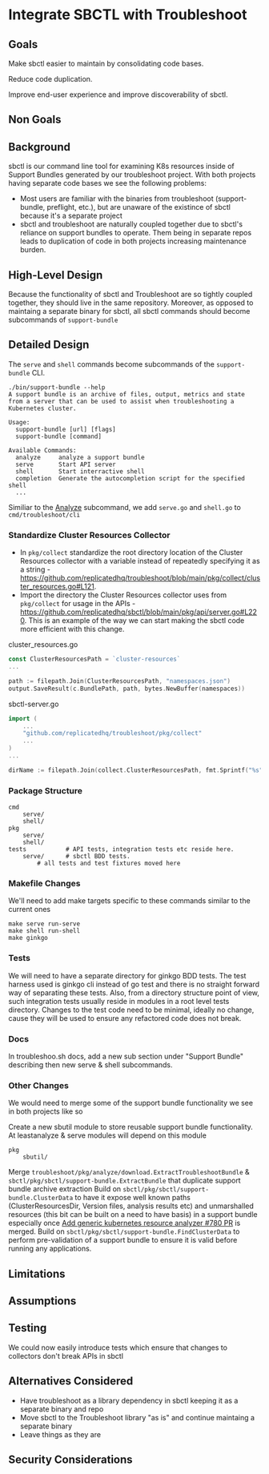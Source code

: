 # Integrate SBCTL with Troubleshoot

## Goals

Make sbctl easier to maintain by consolidating code bases.

Reduce code duplication.

Improve end-user experience and improve discoverability of sbctl.

## Non Goals

## Background
sbctl is our command line tool for examining K8s resources inside of Support Bundles generated by our troubleshoot project. With both projects having separate code bases we see the following problems:

* Most users are familiar with the binaries from troubleshoot (support-bundle, preflight, etc.), but are unaware of the existince of sbctl because it's a separate project
* sbctl and troubleshoot are naturally coupled together due to sbctl's reliance on support bundles to operate. Them being in separate repos leads to duplication of code in both projects increasing maintenance burden.

## High-Level Design
Because the functionality of sbctl and Troubleshoot are so tightly coupled together, they should live in the same repository. Moreover, as opposed to maintaing a separate binary for sbctl, all sbctl commands should become subcommands of `support-bundle`

## Detailed Design
The `serve` and `shell` commands become subcommands of the `support-bundle` CLI.

```
./bin/support-bundle --help
A support bundle is an archive of files, output, metrics and state
from a server that can be used to assist when troubleshooting a Kubernetes cluster.

Usage:
  support-bundle [url] [flags]
  support-bundle [command]

Available Commands:
  analyze     analyze a support bundle
  serve       Start API server
  shell       Start interractive shell
  completion  Generate the autocompletion script for the specified shell
  ...
```

Similiar to the [Analyze](https://github.com/replicatedhq/troubleshoot/blob/main/cmd/troubleshoot/cli/analyze.go) subcommand, we add `serve.go` and `shell.go` to `cmd/troubleshoot/cli`

### Standardize Cluster Resources Collector
* In `pkg/collect` standardize the root directory location of the Cluster Resources collector with a variable instead of repeatedly specifying it as a string - https://github.com/replicatedhq/troubleshoot/blob/main/pkg/collect/cluster_resources.go#L121.
* Import the directory the Cluster Resources collector uses from `pkg/collect` for usage in the APIs - https://github.com/replicatedhq/sbctl/blob/main/pkg/api/server.go#L220. This is an example of the way we can start making the sbctl code more efficient with this change.

cluster_resources.go
```go
const ClusterResourcesPath = `cluster-resources`
...

path := filepath.Join(ClusterResourcesPath, "namespaces.json")
output.SaveResult(c.BundlePath, path, bytes.NewBuffer(namespaces))
```

sbctl-server.go
```go
import (
    ...
    "github.com/replicatedhq/troubleshoot/pkg/collect"
    ...
)
...

dirName := filepath.Join(collect.ClusterResourcesPath, fmt.Sprintf("%s", resource))
```

### Package Structure
```
cmd
    serve/
    shell/
pkg
    serve/
    shell/
tests           # API tests, integration tests etc reside here.
    serve/      # sbctl BDD tests.
        # all tests and test fixtures moved here
```

### Makefile Changes

We'll need to add make targets specific to these commands similar to the current ones
```
make serve run-serve
make shell run-shell
make ginkgo
```

### Tests
We will need to have a separate directory for ginkgo BDD tests. The test harness used is ginkgo cli instead of go test and there is no straight forward way of separating these tests. Also, from a directory structure point of view, such integration tests usually reside in modules in a root level tests directory. Changes to the test code need to be minimal, ideally no change, cause they will be used to ensure any refactored code does not break.

### Docs 
In troubleshoo.sh docs, add a new sub section under "Support Bundle" describing then new serve & shell subcommands.

### Other Changes
We would need to merge some of the support bundle functionality we see in both projects like so

Create a new sbutil module to store reusable support bundle functionality. At leastanalyze & serve modules will depend on this module

```
pkg
    sbutil/
```

Merge `troubleshoot/pkg/analyze/download.ExtractTroubleshootBundle` & `sbctl/pkg/sbctl/support-bundle.ExtractBundle` that duplicate support bundle archive extraction
Build on `sbctl/pkg/sbctl/support-bundle.ClusterData` to have it expose well known paths (ClusterResourcesDir, Version files, analysis results etc) and unmarshalled resources (this bit can be built on a need to have basis) in a support bundle especially once [Add generic kubernetes resource analyzer #780 PR](https://github.com/replicatedhq/troubleshoot/pull/780) is merged.
Build on `sbctl/pkg/sbctl/support-bundle.FindClusterData` to perform pre-validation of a support bundle to ensure it is valid before running any applications.

## Limitations

## Assumptions

## Testing
We could now easily introduce tests which ensure that changes to collectors don't break APIs in sbctl

## Alternatives Considered
* Have troubleshoot as a library dependency in sbctl keeping it as a separate binary and repo
* Move sbctl to the Troubleshoot library "as is" and continue maintaing a separate binary
* Leave things as they are

## Security Considerations
